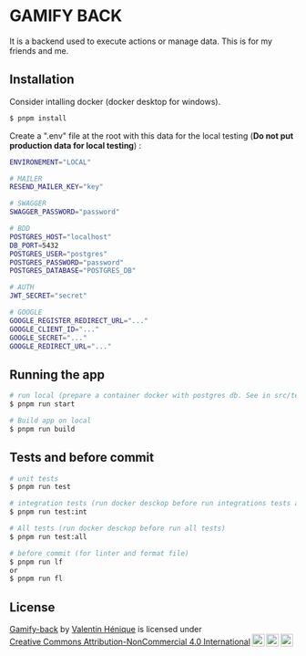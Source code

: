 # GAMIFY BACK

It is a backend used to execute actions or manage data. This is for my friends and me.

## Installation

Consider intalling docker (docker desktop for windows).

```bash
$ pnpm install
```

Create a ".env" file at the root with this data for the local testing (**Do not put production data for local testing**) :

```bash
ENVIRONEMENT="LOCAL"

# MAILER
RESEND_MAILER_KEY="key"

# SWAGGER
SWAGGER_PASSWORD="password"

# BDD
POSTGRES_HOST="localhost"
DB_PORT=5432
POSTGRES_USER="postgres"
POSTGRES_PASSWORD="password"
POSTGRES_DATABASE="POSTGRES_DB"

# AUTH
JWT_SECRET="secret"

# GOOGLE
GOOGLE_REGISTER_REDIRECT_URL="..."
GOOGLE_CLIENT_ID="..."
GOOGLE_SECRET="..."
GOOGLE_REDIRECT_URL="..."
```

## Running the app

```bash
# run local (prepare a container docker with postgres db. See in src/tests/setup/docker-compose.yml)
$ pnpm run start

# Build app on local
$ pnpm run build
```

## Tests and before commit

```bash
# unit tests
$ pnpm run test

# integration tests (run docker desckop before run integrations tests and assert than app does not run)
$ pnpm run test:int

# All tests (run docker desckop before run all tests)
$ pnpm run test:all

# before commit (for linter and format file)
$ pnpm run lf
or
$ pnpm run fl
```

## License

<p xmlns:cc="http://creativecommons.org/ns#" xmlns:dct="http://purl.org/dc/terms/"><a property="dct:title" rel="cc:attributionURL" href="https://github.com/Pathf/gamify-back">Gamify-back</a> by <a rel="cc:attributionURL dct:creator" property="cc:attributionName" href="https://www.linkedin.com/in/valentin-henique-2236a6178/">Valentin Hénique</a> is licensed under <a href="https://creativecommons.org/licenses/by-nc/4.0/?ref=chooser-v1" target="_blank" rel="license noopener noreferrer" style="display:inline-block;">Creative Commons Attribution-NonCommercial 4.0 International<img style="height:22px!important;margin-left:3px;vertical-align:text-bottom;" src="https://mirrors.creativecommons.org/presskit/icons/cc.svg?ref=chooser-v1" alt=""><img style="height:22px!important;margin-left:3px;vertical-align:text-bottom;" src="https://mirrors.creativecommons.org/presskit/icons/by.svg?ref=chooser-v1" alt=""><img style="height:22px!important;margin-left:3px;vertical-align:text-bottom;" src="https://mirrors.creativecommons.org/presskit/icons/nc.svg?ref=chooser-v1" alt=""></a></p>

